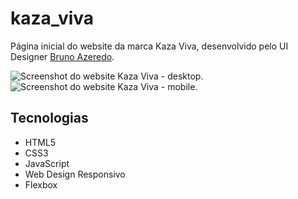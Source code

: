 # kaza_viva
Página inicial do website da marca Kaza Viva, desenvolvido pelo UI Designer [Bruno Azeredo](https://www.linkedin.com/in/brunopaivaazeredo/).

![Screenshot do website Kaza Viva - desktop.](https://i.ibb.co/TcK2sSR/Kaza-Viva-desktop.jpg)![Screenshot do website Kaza Viva - mobile.](https://i.ibb.co/Jnx7Ncm/Kaza-viva-mobile.jpg)


## Tecnologias

* HTML5
* CSS3
* JavaScript
* Web Design Responsivo
* Flexbox
